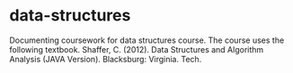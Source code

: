 # data-structures
Documenting coursework for data structures course. The course uses the following textbook.
Shaffer, C. (2012). Data Structures and Algorithm Analysis (JAVA Version). Blacksburg: Virginia. Tech.
